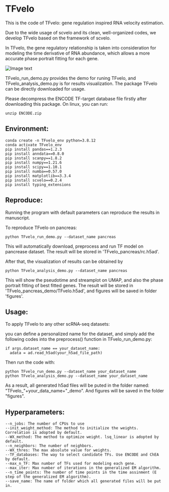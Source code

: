 # TFvelo


This is the code of TFvelo: gene regulation inspired RNA velocity estimation.

Due to the wide usage of scvelo and its clean, well-organized codes, we develop TFvelo based on the framework of scvelo. 

In TFvelo, the gene regulatory relationship is taken into consideration for modeling the time derivative of RNA abundance, which allows a more accurate phase portrait fitting for each gene.

![Image text](https://github.com/xiaoyeye/TFvelo/blob/main/figures/demo.png)

TFvelo_run_demo.py provides the demo for runing TFvelo, and TFvelo_analysis_demo.py is for results visualization. The package TFvelo can be directly downloaded for usage.

Please decompress the ENCODE TF-target database file firstly after downloading this package. On linux, you can run: 
```
unzip ENCODE.zip
```

## Environment:
```
conda create -n TFvelo_env python=3.8.12
conda activate TFvelo_env
pip install pandas==1.2.3 
pip install anndata==0.8.0 
pip install scanpy==1.8.2
pip install numpy==1.21.6
pip install scipy==1.10.1 
pip install numba==0.57.0 
pip install matplotlib==3.3.4
pip install scvelo==0.2.4
pip install typing_extensions
```

## Reproduce:
Running the program with default parameters can reproduce the results in manuscript.

To reproduce TFvelo on pancreas:
```
python TFvelo_run_demo.py --dataset_name pancreas
```
This will automatically download, preprocess and run TF model on pancrease dataset. The result will be stored in 'TFvelo_pancreas/rc.h5ad'.


After that, the visualization of results can be obtained by 
```
python TFvelo_analysis_demo.py --dataset_name pancreas
```
This will show the pseudotime and streamplot on UMAP, and also the phase portrait fitting of best fitted genes.
The result will be stored in 'TFvelo_pancreas_demo/TFvelo.h5ad', and figures will be saved in folder 'figures'.


## Usage:
To apply TFvelo to any other scRNA-seq datasets:

you can define a personalized name for the dataset, and simply add the following codes into the preprocess() function in TFvelo_run_demo.py:
```
if args.dataset_name == your_dataset_name:
  adata = ad.read_h5ad(your_h5ad_file_path)   
```
Then run the code with:
```
python TFvelo_run_demo.py --dataset_name your_dataset_name
python TFvelo_analysis_demo.py --dataset_name your_dataset_name
```
As a result, all generated h5ad files will be puted in the folder named: "TFvelo_"+your_data_name+"_demo". And figures will be saved in the folder "figures".

## Hyperparameters:
```
--n_jobs: The number of CPUs to use
--init_weight_method: The method to initialize the weights. Correlation is adopted by default.
--WX_method: The method to optimize weight. lsq_linear is adopted by default.
--n_neighbors: The number of neighbors.
--WX_thres: The max absolute value for weights.
--TF_databases: The way to select candidate TFs. Use ENCODE and ChEA by default.
--max_n_TF: Max number of TFs used for modeling each gene.
--max_iter: Max number of iterations in the generalized EM algorithm.
--n_time_points: The number of time points in the time assinment (E step of the generalized EM algorithm). 
--save_name: The name of folder which all generated files will be put in.
```
